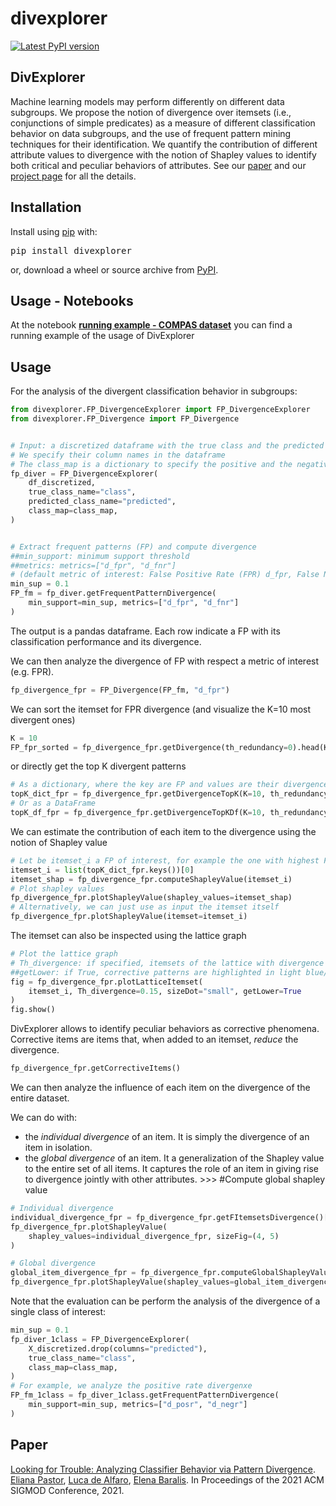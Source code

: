 # divexplorer

[![Latest PyPI version](https://img.shields.io/pypi/v/divexplorer.svg)](https://pypi.python.org/pypi/divexplorer)

## DivExplorer

Machine learning models may perform differently on different data subgroups. We propose the notion of divergence over itemsets (i.e., conjunctions of simple predicates) as a measure of different classification behavior on data subgroups, and the use of frequent pattern mining techniques for their identification. We quantify the contribution of different attribute values to divergence with the notion of Shapley values to identify both critical and peculiar behaviors of attributes.
See our [paper](https://divexplorer.github.io/static/DivExplorer.pdf) and our [project page](https://divexplorer.github.io/) for all the details.

## Installation

Install using [pip](http://www.pip-installer.org/en/latest) with:

<pre>
pip install divexplorer
</pre>

or, download a wheel or source archive from [PyPI](https://pypi.org/project/divexplorer/).

## Usage - Notebooks

At the notebook [**running example - COMPAS dataset**](https://github.com/elianap/divexplorer/blob/main/notebooks/Example_Divergence_analysis_COMPAS.ipynb) you can find a running example of the usage of DivExplorer

## Usage

For the analysis of the divergent classification behavior in subgroups:

```python
from divexplorer.FP_DivergenceExplorer import FP_DivergenceExplorer
from divexplorer.FP_Divergence import FP_Divergence


# Input: a discretized dataframe with the true class and the predicted class.
# We specify their column names in the dataframe
# The class_map is a dictionary to specify the positive and the negative class (e.g. {"P":1, "N":0})
fp_diver = FP_DivergenceExplorer(
    df_discretized,
    true_class_name="class",
    predicted_class_name="predicted",
    class_map=class_map,
)


# Extract frequent patterns (FP) and compute divergence
##min_support: minimum support threshold
##metrics: metrics=["d_fpr", "d_fnr"]
# (default metric of interest: False Positive Rate (FPR) d_fpr, False Negative Rate (FNR) d_fnr, Accuracy divergence)
min_sup = 0.1
FP_fm = fp_diver.getFrequentPatternDivergence(
    min_support=min_sup, metrics=["d_fpr", "d_fnr"]
)
```

The output is a pandas dataframe. Each row indicate a FP with its classification performance and its divergence.

We can then analyze the divergence of FP with respect a metric of interest (e.g. FPR).

```python
fp_divergence_fpr = FP_Divergence(FP_fm, "d_fpr")
```

We can sort the itemset for FPR divergence (and visualize the K=10 most divergent ones)

```python
K = 10
FP_fpr_sorted = fp_divergence_fpr.getDivergence(th_redundancy=0).head(K)
```

or directly get the top K divergent patterns

```python
# As a dictionary, where the key are FP and values are their divergence values
topK_dict_fpr = fp_divergence_fpr.getDivergenceTopK(K=10, th_redundancy=0)
# Or as a DataFrame
topK_df_fpr = fp_divergence_fpr.getDivergenceTopKDf(K=10, th_redundancy=0)
```

We can estimate the contribution of each item to the divergence using the notion of Shapley value

```python
# Let be itemset_i a FP of interest, for example the one with highest FP_Divergence
itemset_i = list(topK_dict_fpr.keys())[0]
itemset_shap = fp_divergence_fpr.computeShapleyValue(itemset_i)
# Plot shapley values
fp_divergence_fpr.plotShapleyValue(shapley_values=itemset_shap)
# Alternatively, we can just use as input the itemset itself
fp_divergence_fpr.plotShapleyValue(itemset=itemset_i)
```

The itemset can also be inspected using the lattice graph

```python
# Plot the lattice graph
# Th_divergence: if specified, itemsets of the lattice with divergence greater than specified value are highlighted in magenta/squares
##getLower: if True, corrective patterns are highlighted in light blue/diamonds
fig = fp_divergence_fpr.plotLatticeItemset(
    itemset_i, Th_divergence=0.15, sizeDot="small", getLower=True
)
fig.show()
```

DivExplorer allows to identify peculiar behaviors as corrective phenomena.
Corrective items are items that, when added to an itemset, *reduce* the divergence.

```python
fp_divergence_fpr.getCorrectiveItems()
```

We can then analyze the influence of each item on the divergence of the entire dataset.

We can do with:

- the *individual divergence* of an item. It is simply the divergence of an item in isolation.
- the *global divergence* of an item. It a generalization of the Shapley value to the entire set of all items. It captures the role of an item in giving rise to divergence jointly with other attributes. >>> #Compute global shapley value

```python
# Individual divergence
individual_divergence_fpr = fp_divergence_fpr.getFItemsetsDivergence()[1]
fp_divergence_fpr.plotShapleyValue(
    shapley_values=individual_divergence_fpr, sizeFig=(4, 5)
)

# Global divergence
global_item_divergence_fpr = fp_divergence_fpr.computeGlobalShapleyValue()
fp_divergence_fpr.plotShapleyValue(shapley_values=global_item_divergence_fpr)
```

Note that the evaluation can be perform the analysis of the divergence of a single class of interest:

```python
min_sup = 0.1
fp_diver_1class = FP_DivergenceExplorer(
    X_discretized.drop(columns="predicted"),
    true_class_name="class",
    class_map=class_map,
)
# For example, we analyze the positive rate divergenxe
FP_fm_1class = fp_diver_1class.getFrequentPatternDivergence(
    min_support=min_sup, metrics=["d_posr", "d_negr"]
)
```

## Paper

[Looking for Trouble: Analyzing Classifier Behavior via Pattern Divergence](https://divexplorer.github.io/static/DivExplorer.pdf). [Eliana Pastor](https://github.com/elianap), [Luca de Alfaro](https://luca.dealfaro.com/), [Elena Baralis](https://dbdmg.polito.it/wordpress/people/elena-baralis/). In Proceedings of the 2021 ACM SIGMOD Conference, 2021.
